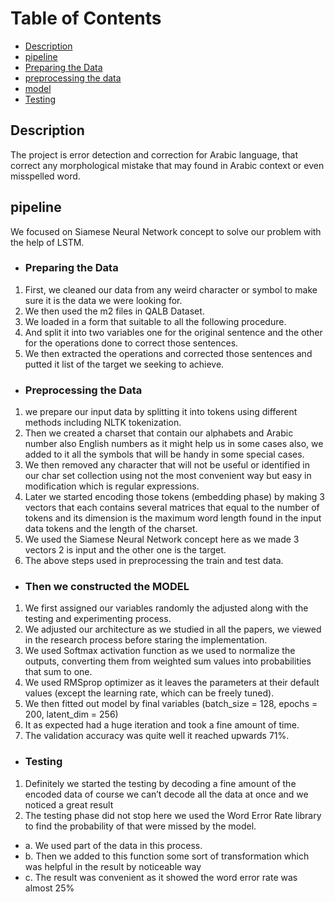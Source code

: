 # **Table of Contents**  
- [Description](#description)  
- [pipeline](#pipeline)
- [Preparing the Data](#preparing-the-data)  
- [preprocessing the data](#preprocessing-the-data)
- [model](#then-we-constructed-the-model)
- [Testing](#testing)
## Description 
The project is error detection and correction for Arabic language, that correct any morphological mistake that may found in Arabic context or even misspelled word.
## pipeline
We focused on Siamese Neural Network concept to solve our problem with the help of LSTM. 
- ### Preparing the Data
1.	First, we cleaned our data from any weird character or symbol to make sure it is the data we were looking for.
2.	We then used the m2 files in QALB Dataset.
3.	We loaded in a form that suitable to all the following procedure.
4.	And split it into two variables one for the original sentence and the other for the operations done to correct those sentences.
5.	We then extracted the operations and corrected those sentences and putted it list of the target we seeking to achieve.
- ### Preprocessing the Data
1.	we prepare our input data by splitting it into tokens using different methods including NLTK tokenization.
2.	Then we created a charset that contain our alphabets and Arabic number also English numbers as it might help us in some cases also, we added to it all the symbols that will be handy in some special cases. 
3.	We then removed any character that will not be useful or identified in our char set collection using not the most convenient way but easy in modification which is regular expressions. 
4.	Later we started encoding those tokens (embedding phase) by making 3 vectors that each contains several matrices that equal to the number of tokens and its dimension is the maximum word length found in the input data tokens and the length of the charset. 
5.	We used the Siamese Neural Network concept here as we made 3 vectors 2 is input and the other one is the target.
6.	The above steps used in preprocessing the train and test data.
- ### Then we constructed the MODEL
1.	We first assigned our variables randomly the adjusted along with the testing and experimenting process. 
2.	We adjusted our architecture as we studied in all the papers, we viewed in the research process before staring the implementation. 
3.	We used Softmax activation function as we used to normalize the outputs, converting them from weighted sum values into probabilities that sum to one.
4.	We used RMSprop optimizer as it leaves the parameters at their default values (except the learning rate, which can be freely tuned).
5.	We then fitted out model by final variables (batch_size = 128, epochs = 200, latent_dim = 256)
6.	It as expected had a huge iteration and took a fine amount of time. 
7.	The validation accuracy was quite well it reached upwards 71%.
- ### Testing
1.	Definitely we started the testing by decoding a fine amount of the encoded data of course we can’t decode all the data at once and we noticed a great result 
2.	The testing phase did not stop here we used the Word Error Rate library to find the probability of that were missed by the model. 
- a.	We used part of the data in this process. 
- b.	Then we added to this function some sort of transformation which was helpful in the result by noticeable way 
- c.	The result was convenient as it showed the word error rate was almost 25% 
